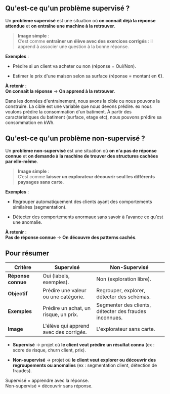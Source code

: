 
## Qu'est-ce qu'un problème supervisé ?

Un **problème supervisé** est une situation où **on connaît déjà la réponse attendue** et **on entraîne une machine à la retrouver**.

> **Image simple** :  
> C’est comme **entraîner un élève avec des exercices corrigés** : il apprend à associer une question à la bonne réponse.

**Exemples** :

- Prédire si un client va acheter ou non (réponse = Oui/Non).
    
- Estimer le prix d'une maison selon sa surface (réponse = montant en €).
    

**À retenir** :  
**On connaît la réponse** → **On apprend à la retrouver**.

Dans les données d'entrainement, nous avons la cible ou nous pouvons la construire. La cible est une variable que nous devons prédire. ex nous voulons prédire la consommation d'un batiment. À partir des caractéristiques du batiment (surface, etage etc), nous pouvons prédire sa consommation en kWh.

## Qu'est-ce qu'un problème non-supervisé ?

Un **problème non-supervisé** est une situation où **on n'a pas de réponse connue** et **on demande à la machine de trouver des structures cachées par elle-même**.

> **Image simple** :  
> C’est comme **laisser un explorateur découvrir seul les différents paysages sans carte**.

**Exemples** :

- Regrouper automatiquement des clients ayant des comportements similaires (segmentation).
    
- Détecter des comportements anormaux sans savoir à l’avance ce qu’est une anomalie.
    

**À retenir** :  
**Pas de réponse connue** → **On découvre des patterns cachés**.

## Pour résumer
| Critère            | Supervisé                              | Non-Supervisé                                          |
| ------------------ | -------------------------------------- | ------------------------------------------------------ |
| **Réponse connue** | Oui (labels, exemples).                | Non (exploration libre).                               |
| **Objectif**       | Prédire une valeur ou une catégorie.   | Regrouper, explorer, détecter des schémas.             |
| **Exemples**       | Prédire un achat, un risque, un prix.  | Segmenter des clients, détecter des fraudes inconnues. |
| **Image**          | L'élève qui apprend avec des corrigés. | L'explorateur sans carte.                              |
- **Supervisé** → projet où **le client veut prédire un résultat connu** (ex : score de risque, churn client, prix).
    
- **Non-supervisé** → projet où **le client veut explorer ou découvrir des regroupements ou anomalies** (ex : segmentation client, détection de fraudes).

Supervisé = apprendre avec la réponse.  
Non-supervisé = découvrir sans réponse.